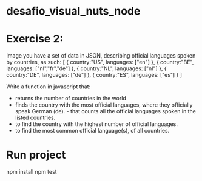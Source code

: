 # desafio_visual_nuts_node

# Exercise 2:
Image you have a set of data in JSON, describing official languages spoken by countries,
as such:
[
{
country:"US",
languages: ["en"]
},
{
country:"BE",
languages: ["nl","fr","de"]
},
{
country:"NL",
languages: ["nl"]
},
{
country:"DE",
languages: ["de"]
},
{
country:"ES",
languages: ["es"]
}
]

Write a function in javascript that:
- returns the number of countries in the world
- finds the country with the most official languages, where they officially speak German
(de). - that counts all the official languages spoken in the listed countries.
- to find the country with the highest number of official languages.
- to find the most common official language(s), of all countries.


# Run project
npm install
npm test
